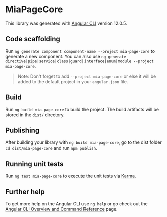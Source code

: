 # MiaPageCore

This library was generated with [Angular CLI](https://github.com/angular/angular-cli) version 12.0.5.

## Code scaffolding

Run `ng generate component component-name --project mia-page-core` to generate a new component. You can also use `ng generate directive|pipe|service|class|guard|interface|enum|module --project mia-page-core`.
> Note: Don't forget to add `--project mia-page-core` or else it will be added to the default project in your `angular.json` file. 

## Build

Run `ng build mia-page-core` to build the project. The build artifacts will be stored in the `dist/` directory.

## Publishing

After building your library with `ng build mia-page-core`, go to the dist folder `cd dist/mia-page-core` and run `npm publish`.

## Running unit tests

Run `ng test mia-page-core` to execute the unit tests via [Karma](https://karma-runner.github.io).

## Further help

To get more help on the Angular CLI use `ng help` or go check out the [Angular CLI Overview and Command Reference](https://angular.io/cli) page.
